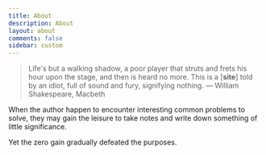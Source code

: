 ```yaml
---
title: About
description: About
layout: about
comments: false
sidebar: custom
---
```


> Life's but a walking shadow, a poor player that struts and frets his hour upon the stage,
> and then is heard no more. This is a [**site**] told by an idiot, full of sound and fury,
> signifying nothing. ― William Shakespeare, Macbeth

When the author happen to encounter interesting common problems to solve,
they may gain the leisure to take notes and write down something of little significance.

Yet the zero gain gradually defeated the purposes.

